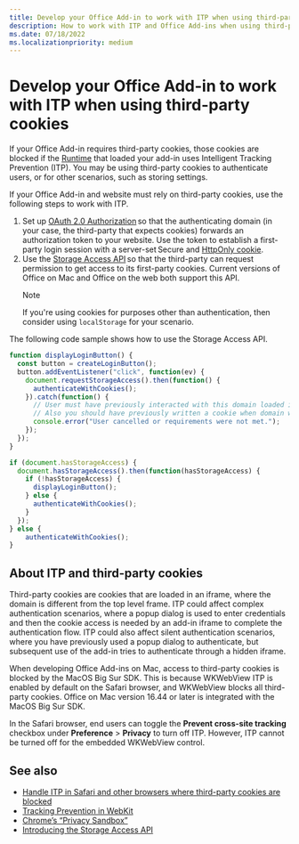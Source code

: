 ```yaml
---
title: Develop your Office Add-in to work with ITP when using third-party cookies
description: How to work with ITP and Office Add-ins when using third-party cookies
ms.date: 07/18/2022
ms.localizationpriority: medium
---
```


# Develop your Office Add-in to work with ITP when using third-party cookies

If your Office Add-in requires third-party cookies, those cookies are blocked if the [Runtime](../testing/runtimes.md) that loaded your add-in uses Intelligent Tracking Prevention (ITP). You may be using third-party cookies to authenticate users, or for other scenarios, such as storing settings.

If your Office Add-in and website must rely on third-party cookies, use the following steps to work with ITP.

1. Set up [OAuth 2.0 Authorization](https://tools.ietf.org/html/rfc6749) so that the authenticating domain (in your case, the third-party that expects cookies) forwards an authorization token to your website. Use the token to establish a first-party login session with a server-set Secure and [HttpOnly cookie](https://developer.mozilla.org/docs/Web/HTTP/Cookies#Secure_and_HttpOnly_cookies).
1. Use the [Storage Access API](https://webkit.org/blog/8124/introducing-storage-access-api/) so that the third-party can request permission to get access to its first-party cookies. Current versions of Office on Mac and Office on the web both support this API.
    > [!NOTE]
    > If you're using cookies for purposes other than authentication, then consider using `localStorage` for your scenario.

The following code sample shows how to use the Storage Access API.

```javascript
function displayLoginButton() {
  const button = createLoginButton();
  button.addEventListener("click", function(ev) {
    document.requestStorageAccess().then(function() {
      authenticateWithCookies(); 
    }).catch(function() {
      // User must have previously interacted with this domain loaded in a top frame
      // Also you should have previously written a cookie when domain was loaded in the top frame
      console.error("User cancelled or requirements were not met.");
    });
  });
}

if (document.hasStorageAccess) { 
  document.hasStorageAccess().then(function(hasStorageAccess) { 
    if (!hasStorageAccess) { 
      displayLoginButton(); 
    } else { 
      authenticateWithCookies(); 
    } 
  }); 
} else { 
    authenticateWithCookies(); 
} 
```

## About ITP and third-party cookies

Third-party cookies are cookies that are loaded in an iframe, where the domain is different from the top level frame. ITP could affect complex authentication scenarios, where a popup dialog is used to enter credentials and then the cookie access is needed by an add-in iframe to complete the authentication flow. ITP could also affect silent authentication scenarios, where you have previously used a popup dialog to authenticate, but subsequent use of the add-in tries to authenticate through a hidden iframe.

When developing Office Add-ins on Mac, access to third-party cookies is blocked by the MacOS Big Sur SDK. This is because WKWebView ITP is enabled by default on the Safari browser, and WKWebView blocks all third-party cookies. Office on Mac version 16.44 or later is integrated with the MacOS Big Sur SDK.

In the Safari browser, end users can toggle the **Prevent cross-site tracking** checkbox under **Preference** > **Privacy** to turn off ITP. However, ITP cannot be turned off for the embedded WKWebView control.

## See also

- [Handle ITP in Safari and other browsers where third-party cookies are blocked](/azure/active-directory/develop/reference-third-party-cookies-spas)
- [Tracking Prevention in WebKit](https://webkit.org/tracking-prevention/)
- [Chrome’s “Privacy Sandbox”](https://blog.chromium.org/2020/01/building-more-private-web-path-towards.html)
- [Introducing the Storage Access API](https://blogs.windows.com/msedgedev/2020/07/08/introducing-storage-access-api/)
